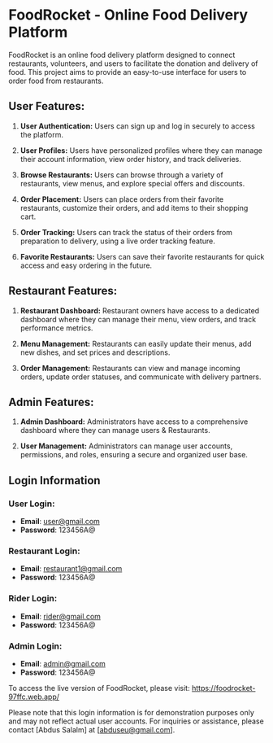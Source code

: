 # FoodRocket - Online Food Delivery Platform

FoodRocket is an online food delivery platform designed to connect restaurants, volunteers, and users to facilitate the donation and delivery of food. This project aims to provide an easy-to-use interface for users to order food from restaurants.

## User Features:

1. **User Authentication:** Users can sign up and log in securely to access the platform.

2. **User Profiles:** Users have personalized profiles where they can manage their account information, view order history, and track deliveries.

3. **Browse Restaurants:** Users can browse through a variety of restaurants, view menus, and explore special offers and discounts.

4. **Order Placement:** Users can place orders from their favorite restaurants, customize their orders, and add items to their shopping cart.

5. **Order Tracking:** Users can track the status of their orders from preparation to delivery, using a live order tracking feature.

6. **Favorite Restaurants:** Users can save their favorite restaurants for quick access and easy ordering in the future.


## Restaurant Features:

1. **Restaurant Dashboard:** Restaurant owners have access to a dedicated dashboard where they can manage their menu, view orders, and track performance metrics.

2. **Menu Management:** Restaurants can easily update their menus, add new dishes, and set prices and descriptions.

3. **Order Management:** Restaurants can view and manage incoming orders, update order statuses, and communicate with delivery partners.


## Admin Features:

1. **Admin Dashboard:** Administrators have access to a comprehensive dashboard where they can manage users & Restaurants.

2. **User Management:** Administrators can manage user accounts, permissions, and roles, ensuring a secure and organized user base.



## Login Information

### User Login:
- **Email**: user@gmail.com
- **Password**: 123456A@

### Restaurant Login:
- **Email**: restaurant1@gmail.com
- **Password**: 123456A@

### Rider Login:
- **Email**: rider@gmail.com
- **Password**: 123456A@

### Admin Login:
- **Email**: admin@gmail.com
- **Password**: 123456A@


To access the live version of FoodRocket, 
please visit: https://foodrocket-97ffc.web.app/


Please note that this login information is for demonstration purposes only and may not reflect actual user accounts. For inquiries or assistance, please contact [Abdus Salalm] at [abduseu@gmail.com].